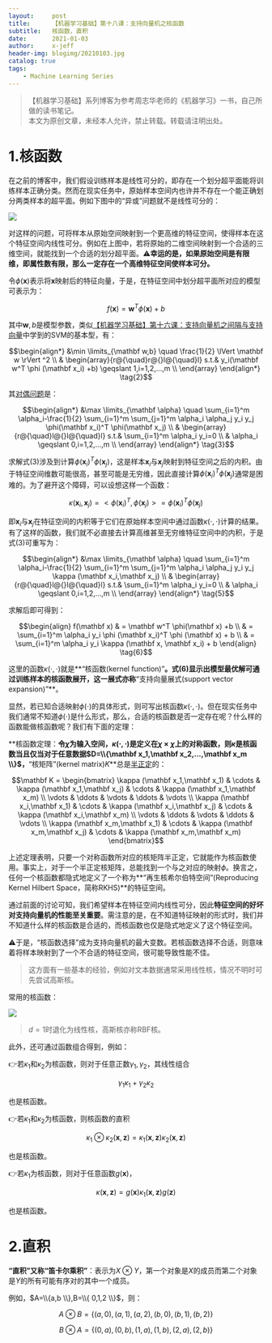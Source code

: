 ```yaml
---
layout:     post
title:      【机器学习基础】第十八课：支持向量机之核函数
subtitle:   核函数，直积
date:       2021-01-03
author:     x-jeff
header-img: blogimg/20210103.jpg
catalog: true
tags:
    - Machine Learning Series
---
```

>【机器学习基础】系列博客为参考周志华老师的《机器学习》一书，自己所做的读书笔记。  
>本文为原创文章，未经本人允许，禁止转载。转载请注明出处。

# 1.核函数

在之前的博客中，我们假设训练样本是线性可分的，即存在一个划分超平面能将训练样本正确分类。然而在现实任务中，原始样本空间内也许并不存在一个能正确划分两类样本的超平面。例如下图中的“异或”问题就不是线性可分的：

![](https://xjeffblogimg.oss-cn-beijing.aliyuncs.com/BLOGIMG/BlogImage/MachineLearningSeries/Lesson18/18x1.png)

对这样的问题，可将样本从原始空间映射到一个更高维的特征空间，使得样本在这个特征空间内线性可分。例如在上图中，若将原始的二维空间映射到一个合适的三维空间，就能找到一个合适的划分超平面。⚠️**幸运的是，如果原始空间是有限维，即属性数有限，那么一定存在一个高维特征空间使样本可分。**

令$\phi (\mathbf x)$表示将$\mathbf x$映射后的特征向量，于是，在特征空间中划分超平面所对应的模型可表示为：

$$f(\mathbf x)=\mathbf w ^T \phi (\mathbf x)+b \tag{1}$$

其中$\mathbf w,b$是模型参数，类似[【机器学习基础】第十六课：支持向量机之间隔与支持向量](http://shichaoxin.com/2020/09/14/机器学习基础-第十六课-支持向量机之间隔与支持向量/)中学到的SVM的基本型，有：

$$\begin{align*}
&\min \limits_{\mathbf w,b} \quad \frac{1}{2} \lVert \mathbf w \rVert ^2 \\ & \begin{array}{r@{\quad}r@{}l@{\quad}l} s.t.& y_i(\mathbf w^T \phi (\mathbf x_i) +b) \geqslant 1,i=1,2,...,m \\ \end{array} \end{align*}  \tag{2}$$

其[对偶问题](http://shichaoxin.com/2020/11/18/机器学习基础-第十七课-支持向量机之对偶问题/)是：

$$\begin{align*}
&\max \limits_{\mathbf \alpha} \quad \sum_{i=1}^m \alpha_i-\frac{1}{2} \sum_{i=1}^m \sum_{j=1}^m \alpha_i \alpha_j y_i y_j \phi(\mathbf x_i)^T \phi(\mathbf x_j) \\ & \begin{array}{r@{\quad}l@{}l@{\quad}l} s.t.& \sum_{i=1}^m \alpha_i y_i=0 \\ & \alpha_i \geqslant 0,i=1,2,...,m \\ \end{array} \end{align*}  \tag{3}$$

求解式(3)涉及到计算$\phi (\mathbf x_i)^T \phi (\mathbf x_j)$，这是样本$\mathbf x_i$与$\mathbf x_j$映射到特征空间之后的内积。由于特征空间维数可能很高，甚至可能是无穷维，因此直接计算$\phi (\mathbf x_i)^T \phi (\mathbf x_j)$通常是困难的。为了避开这个障碍，可以设想这样一个函数：

$$\kappa (\mathbf x_i,\mathbf x_j)=<\phi (\mathbf x_i)^T,\phi (\mathbf x_j)>=\phi (\mathbf x_i)^T \phi (\mathbf x_j) \tag{4}$$

即$\mathbf x_i$与$\mathbf x_j$在特征空间的内积等于它们在原始样本空间中通过函数$\kappa (\cdot,\cdot)$计算的结果。有了这样的函数，我们就不必直接去计算高维甚至无穷维特征空间中的内积，于是式(3)可重写为：

$$\begin{align*}
&\max \limits_{\mathbf \alpha} \quad \sum_{i=1}^m \alpha_i-\frac{1}{2} \sum_{i=1}^m \sum_{j=1}^m \alpha_i \alpha_j y_i y_j \kappa (\mathbf x_i,\mathbf x_j) \\ & \begin{array}{r@{\quad}l@{}l@{\quad}l} s.t.& \sum_{i=1}^m \alpha_i y_i=0 \\ & \alpha_i \geqslant 0,i=1,2,...,m \\ \end{array} \end{align*}  \tag{5}$$

求解后即可得到：

$$\begin{align} f(\mathbf x) & = \mathbf w^T \phi(\mathbf x) +b \\ & = \sum_{i=1}^m \alpha_i y_i \phi (\mathbf x_i)^T \phi (\mathbf x) + b \\ & = \sum_{i=1}^m \alpha_i y_i \kappa (\mathbf x, \mathbf x_i) + b \end{align} \tag{6}$$

这里的函数$\kappa(\cdot,\cdot)$就是**“核函数(kernel function)”**。式(6)显示出模型最优解可通过训练样本的核函数展开，这一展式亦称**“支持向量展式(support vector expansion)”**。

显然，若已知合适映射$\phi (\cdot)$的具体形式，则可写出核函数$\kappa(\cdot,\cdot)$。但在现实任务中我们通常不知道$\phi (\cdot)$是什么形式，那么，合适的核函数是否一定存在呢？什么样的函数能做核函数呢？我们有下面的定理：

**核函数定理：**令$\chi$为输入空间，$\kappa(\cdot,\cdot)$是定义在$\chi \times \chi$上的对称函数，则$\kappa$是核函数当且仅当对于任意数据$D=\\{\mathbf x_1,\mathbf x_2,...,\mathbf x_m \\}$，**“核矩阵”(kernel matrix)$K$**总是[半正定](http://shichaoxin.com/2019/08/27/数学基础-第七课-矩阵与向量/#29正定矩阵半正定矩阵负定矩阵半负定矩阵)的：

$$\mathbf K = \begin{bmatrix} \kappa (\mathbf x_1,\mathbf x_1) & \cdots & \kappa (\mathbf x_1,\mathbf x_j) & \cdots & \kappa (\mathbf x_1,\mathbf x_m) \\ \vdots & \ddots & \vdots & \ddots & \vdots \\ \kappa (\mathbf x_i,\mathbf x_1) & \cdots & \kappa (\mathbf x_i,\mathbf x_j) & \cdots & \kappa (\mathbf x_i,\mathbf x_m) \\ \vdots & \ddots & \vdots & \ddots & \vdots \\ \kappa (\mathbf x_m,\mathbf x_1) & \cdots & \kappa (\mathbf x_m,\mathbf x_j) & \cdots & \kappa (\mathbf x_m,\mathbf x_m) \end{bmatrix}$$

上述定理表明，只要一个对称函数所对应的核矩阵半正定，它就能作为核函数使用。事实上，对于一个半正定核矩阵，总能找到一个与之对应的映射$\phi$。换言之，任何一个核函数都隐式地定义了一个称为**“再生核希尔伯特空间”(Reproducing Kernel Hilbert Space，简称RKHS)**的特征空间。

通过前面的讨论可知，我们希望样本在特征空间内线性可分，因此**特征空间的好坏对支持向量机的性能至关重要**。需注意的是，在不知道特征映射的形式时，我们并不知道什么样的核函数是合适的，而核函数也仅是隐式地定义了这个特征空间。

⚠️于是，“核函数选择”成为支持向量机的最大变数。若核函数选择不合适，则意味着将样本映射到了一个不合适的特征空间，很可能导致性能不佳。

>这方面有一些基本的经验，例如对文本数据通常采用线性核，情况不明时可先尝试高斯核。

常用的核函数：

![](https://xjeffblogimg.oss-cn-beijing.aliyuncs.com/BLOGIMG/BlogImage/MachineLearningSeries/Lesson18/18x2.png)

>$d=1$时退化为线性核，高斯核亦称RBF核。

此外，还可通过函数组合得到，例如：

👉若$\kappa_1$和$\kappa_2$为核函数，则对于任意正数$\gamma_1,\gamma_2$，其线性组合

$$\gamma_1 \kappa_1 + \gamma_2 \kappa_2$$

也是核函数。

👉若$\kappa_1$和$\kappa_2$为核函数，则核函数的直积

$$\kappa_1 \otimes \kappa_2 (\mathbf x,\mathbf z)=\kappa_1(\mathbf x,\mathbf z) \kappa_2 (\mathbf x,\mathbf z)$$

也是核函数。

👉若$\kappa_1$为核函数，则对于任意函数$g(\mathbf x)$，

$$\kappa (\mathbf x,\mathbf z)=g(\mathbf x)\kappa_1 (\mathbf x,\mathbf z)g(\mathbf z)$$

也是核函数。

# 2.直积

**“直积”**又称**“笛卡尔乘积”**：表示为$X \otimes Y$，第一个对象是$X$的成员而第二个对象是$Y$的所有可能有序对的其中一个成员。

例如，$A=\\{a,b \\},B=\\{ 0,1,2 \\}$，则：

$$A \otimes B=\{(a, 0), (a, 1), (a, 2), (b, 0), (b, 1), (b, 2)\}$$

$$B \otimes A=\{(0, a), (0, b), (1, a), (1, b), (2, a), (2, b)\}$$